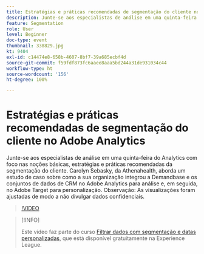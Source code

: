 ```yaml
---
title: Estratégias e práticas recomendadas de segmentação do cliente no Adobe Analytics
description: Junte-se aos especialistas de análise em uma quinta-feira do Analytics com foco nas noções básicas, estratégias e práticas recomendadas da segmentação do cliente. Carolyn Sebasky, da Athenahealth, aborda um estudo de caso sobre como a sua organização integrou a Demandbase e os conjuntos de dados de CRM no Adobe Analytics para análise e, em seguida, no Adobe Target para personalização. Observação - As visualizações foram ajustadas de modo a não divulgar dados confidenciais.
feature: Segmentation
role: User
level: Beginner
doc-type: event
thumbnail: 338829.jpg
kt: 9404
exl-id: c14474e8-658b-4607-8bf7-39a685ecbf4d
source-git-commit: f59fdf873fc6aaee8aaa5bd244a31de931034c44
workflow-type: ht
source-wordcount: '156'
ht-degree: 100%

---
```


# Estratégias e práticas recomendadas de segmentação do cliente no Adobe Analytics

Junte-se aos especialistas de análise em uma quinta-feira do Analytics com foco nas noções básicas, estratégias e práticas recomendadas da segmentação do cliente. Carolyn Sebasky, da Athenahealth, aborda um estudo de caso sobre como a sua organização integrou a Demandbase e os conjuntos de dados de CRM no Adobe Analytics para análise e, em seguida, no Adobe Target para personalização. Observação: As visualizações foram ajustadas de modo a não divulgar dados confidenciais.

>[!VIDEO](https://video.tv.adobe.com/v/338829/?quality=12&learn=on)

>[!INFO]
>
> Este vídeo faz parte do curso [Filtrar dados com segmentação e datas personalizadas](https://experienceleague.adobe.com/?recommended=Analytics-U-1-2021.1.filterdata&amp;lang=pt-BR), que está disponível gratuitamente na Experience League.
